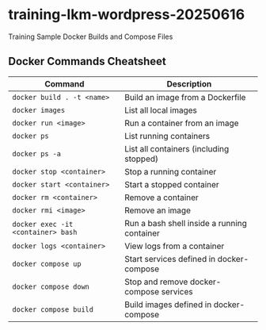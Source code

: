 # training-lkm-wordpress-20250616
Training Sample Docker Builds and Compose Files

## Docker Commands Cheatsheet

| Command                              | Description                                 |
|---------------------------------------|---------------------------------------------|
| `docker build . -t <name>`            | Build an image from a Dockerfile            |
| `docker images`                       | List all local images                       |
| `docker run <image>`                  | Run a container from an image               |
| `docker ps`                           | List running containers                     |
| `docker ps -a`                        | List all containers (including stopped)     |
| `docker stop <container>`             | Stop a running container                    |
| `docker start <container>`            | Start a stopped container                   |
| `docker rm <container>`               | Remove a container                          |
| `docker rmi <image>`                  | Remove an image                             |
| `docker exec -it <container> bash`    | Run a bash shell inside a running container |
| `docker logs <container>`             | View logs from a container                  |
| `docker compose up`                   | Start services defined in docker-compose    |
| `docker compose down`                 | Stop and remove docker-compose services     |
| `docker compose build`                | Build images defined in docker-compose      |
